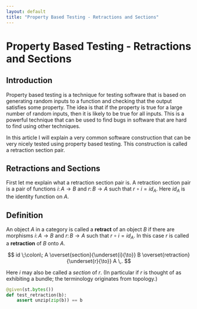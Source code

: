 ```yaml
---
layout: default
title: "Property Based Testing - Retractions and Sections"
---
```

<!--
I am writing this article for my blog about property based testing using
hypothesis. It is not a general introduction to property based testing, but
a particular pattern that I have found useful in my work.  I am explaining it
from a mathematical perspective first and then showing how it shows all over
the place in software.  I am using python and hypothesis for the examples.

The general structure of the article is the following:

1.  Introduction to property based testing
2.  Introduction to retractions section pairs from category theory
3.  Examples of retractions and sections in software
4.  Examples of property based tests using hypothesis
5.  Conclusion

-->

# Property Based Testing - Retractions and Sections

## Introduction

Property based testing is a technique for testing software that is based on
generating random inputs to a function and checking that the output satisfies
some property.  The idea is that if the property is true for a large number of
random inputs, then it is likely to be true for all inputs.  This is a
powerful technique that can be used to find bugs in software that are hard to
find using other techniques.

In this article I will explain a very common software construction that
can be very nicely tested using property based testing.  This construction
is called a retraction section pair.

## Retractions and Sections

First let me explain what a retraction section pair is.  A retraction
section pair is a pair of functions $i\colon A\to B$ and $r\colon B\to A$
such that $r\circ i = id_A$.  Here $id_A$ is the identity function on $A$.

## Definition

An object $A$ in a category is called a **retract** of an object $B$ if there are morphisms $i\colon A\to B$ and $r \colon B\to A$ such that $r \circ i = id_A$. In this case $r$ is called a **retraction** of $B$ onto $A$.

$$
  id 
    \;\colon\; 
  A \overset{section}{\underset{i}{\to}} B \overset{retraction}{\underset{r}{\to}} A
  \,.
$$

Here $i$ may also be called a _section_ of $r$. (In particular if $r$ is thought of as exhibiting a bundle; the terminology originates from topology.)

```python
@given(st.bytes())
def test_retraction(b):
    assert unzip(zip(b)) == b

```
